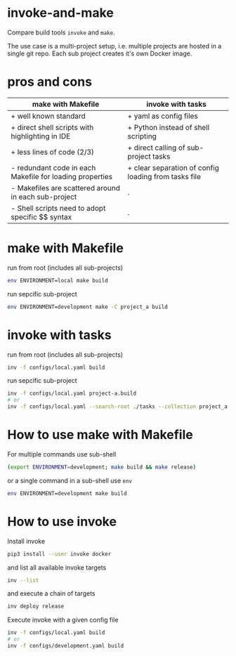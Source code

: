 # invoke-and-make
Compare build tools `invoke` and `make`.

The use case is a multi-project setup, i.e. multiple projects are hosted in a single git repo. Each sub project creates it's own Docker image.

# pros and cons

make with Makefile | invoke with tasks
--- | ---
+ well known standard | + yaml as config files
+ direct shell scripts with highlighting in IDE | + Python instead of shell scripting
+ less lines of code (2/3) | + direct calling of sub-project tasks
- redundant code in each Makefile for loading properties | + clear separation of config loading from tasks file
- Makefiles are scattered around in each sub-project | .
- Shell scripts need to adopt specific $$ syntax | .

# make with Makefile

run from root (includes all sub-projects)
```bash
env ENVIRONMENT=local make build
```
run sepcific sub-project
```bash
env ENVIRONMENT=development make -C project_a build
```

# invoke with tasks

run from root (includes all sub-projects)
```bash
inv -f configs/local.yaml build
```
run sepcific sub-project
```bash
inv -f configs/local.yaml project-a.build
# or
inv -f configs/local.yaml --search-root ./tasks --collection project_a build
```

# How to use make with Makefile
For multiple commands use sub-shell
```bash
(export ENVIRONMENT=development; make build && make release)
```
or a single command in a sub-shell use `env`
```bash
env ENVIRONMENT=development make build
```

# How to use invoke
Install invoke
```bash
pip3 install --user invoke docker
```
and list all available invoke targets
```bash
inv --list
```
and execute a chain of targets
```bash
inv deploy release
```

Execute invoke with a given config file
```bash
inv -f configs/local.yaml build
# or
inv -f configs/development.yaml build
```